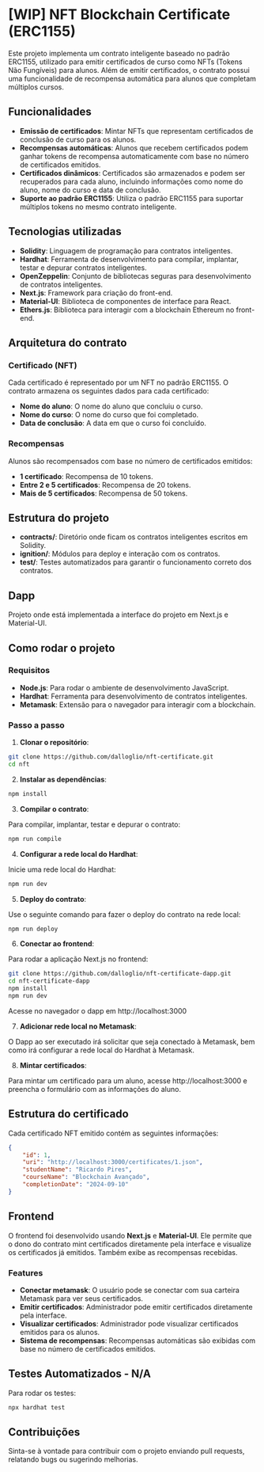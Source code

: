 # [WIP] NFT Blockchain Certificate (ERC1155)

Este projeto implementa um contrato inteligente baseado no padrão ERC1155, utilizado para emitir certificados de curso como NFTs (Tokens Não Fungíveis) para alunos. Além de emitir certificados, o contrato possui uma funcionalidade de recompensa automática para alunos que completam múltiplos cursos.

## Funcionalidades

- **Emissão de certificados**: Mintar NFTs que representam certificados de conclusão de curso para os alunos.
- **Recompensas automáticas**: Alunos que recebem certificados podem ganhar tokens de recompensa automaticamente com base no número de certificados emitidos.
- **Certificados dinâmicos**: Certificados são armazenados e podem ser recuperados para cada aluno, incluindo informações como nome do aluno, nome do curso e data de conclusão.
- **Suporte ao padrão ERC1155**: Utiliza o padrão ERC1155 para suportar múltiplos tokens no mesmo contrato inteligente.

## Tecnologias utilizadas

- **Solidity**: Linguagem de programação para contratos inteligentes.
- **Hardhat**: Ferramenta de desenvolvimento para compilar, implantar, testar e depurar contratos inteligentes.
- **OpenZeppelin**: Conjunto de bibliotecas seguras para desenvolvimento de contratos inteligentes.
- **Next.js**: Framework para criação do front-end.
- **Material-UI**: Biblioteca de componentes de interface para React.
- **Ethers.js**: Biblioteca para interagir com a blockchain Ethereum no front-end.

## Arquitetura do contrato

### Certificado (NFT)

Cada certificado é representado por um NFT no padrão ERC1155. O contrato armazena os seguintes dados para cada certificado:

- **Nome do aluno**: O nome do aluno que concluiu o curso.
- **Nome do curso**: O nome do curso que foi completado.
- **Data de conclusão**: A data em que o curso foi concluído.

### Recompensas

Alunos são recompensados com base no número de certificados emitidos:

- **1 certificado**: Recompensa de 10 tokens.
- **Entre 2 e 5 certificados**: Recompensa de 20 tokens.
- **Mais de 5 certificados**: Recompensa de 50 tokens.

## Estrutura do projeto

- **contracts/**: Diretório onde ficam os contratos inteligentes escritos em Solidity.
- **ignition/**: Módulos para deploy e interação com os contratos.
- **test/**: Testes automatizados para garantir o funcionamento correto dos contratos.

## Dapp

Projeto onde está implementada a interface do projeto em Next.js e Material-UI.

## Como rodar o projeto

### Requisitos

- **Node.js**: Para rodar o ambiente de desenvolvimento JavaScript.
- **Hardhat**: Ferramenta para desenvolvimento de contratos inteligentes.
- **Metamask**: Extensão para o navegador para interagir com a blockchain.

### Passo a passo

1. **Clonar o repositório**:

```bash
git clone https://github.com/dalloglio/nft-certificate.git
cd nft
```

2. **Instalar as dependências**:

```bash
npm install
```

3. **Compilar o contrato**:

Para compilar, implantar, testar e depurar o contrato:

```bash
npm run compile
```

4. **Configurar a rede local do Hardhat**:

Inicie uma rede local do Hardhat:

```bash
npm run dev
```

5. **Deploy do contrato**:

Use o seguinte comando para fazer o deploy do contrato na rede local:

```bash
npm run deploy
```

6. **Conectar ao frontend**:

Para rodar a aplicação Next.js no frontend:

```bash
git clone https://github.com/dalloglio/nft-certificate-dapp.git
cd nft-certificate-dapp
npm install
npm run dev
```

Acesse no navegador o dapp em http://localhost:3000

7. **Adicionar rede local no Metamask**:

O Dapp ao ser executado irá solicitar que seja conectado à Metamask, bem como irá configurar a rede local do Hardhat à Metamask.

8. **Mintar certificados**:

Para mintar um certificado para um aluno, acesse http://localhost:3000 e preencha o formulário com as informações do aluno.

## Estrutura do certificado

Cada certificado NFT emitido contém as seguintes informações:

```json
{
    "id": 1,
    "uri": "http://localhost:3000/certificates/1.json",
    "studentName": "Ricardo Pires",
    "courseName": "Blockchain Avançado",
    "completionDate": "2024-09-10"
}
```

## Frontend

O frontend foi desenvolvido usando **Next.js** e **Material-UI**. Ele permite que o dono do contrato mint certificados diretamente pela interface e visualize os certificados já emitidos. Também exibe as recompensas recebidas.

### Features

- **Conectar metamask**: O usuário pode se conectar com sua carteira Metamask para ver seus certificados.
- **Emitir certificados**: Administrador pode emitir certificados diretamente pela interface.
- **Visualizar certificados**: Administrador pode visualizar certificados emitidos para os alunos.
- **Sistema de recompensas**: Recompensas automáticas são exibidas com base no número de certificados emitidos.

## Testes Automatizados - N/A

Para rodar os testes:

```bash
npx hardhat test
```

## Contribuições

Sinta-se à vontade para contribuir com o projeto enviando pull requests, relatando bugs ou sugerindo melhorias.
